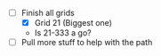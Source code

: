 - [ ] Finish all grids
	- [x] Grid 21 (Biggest one)
	- Is 21-333 a go?
- [ ] Pull more stuff to help with the path